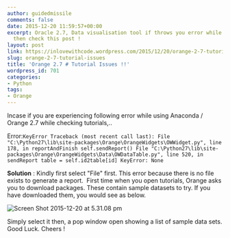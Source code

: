 ```yaml
---
author: guidedmissile
comments: false
date: 2015-12-20 11:59:57+00:00
excerpt: Oracle 2.7, Data visualisation tool if throws you error while reading tutorials
  then check this post !
layout: post
link: https://inlovewithcode.wordpress.com/2015/12/20/orange-2-7-tutorial-issues/
slug: orange-2-7-tutorial-issues
title: 'Orange 2.7 # Tutorial Issues !!'
wordpress_id: 701
categories:
- Python
tags:
- Orange
---
```


Incase if you are experiencing following error while using Anaconda / Orange 2.7 while checking tutorials,..

Error:` KeyError Traceback (most recent call last): File "C:\Python27\lib\site-packages\Orange\OrangeWidgets\OWWidget.py", line 178, in reportAndFinish self.sendReport() File "C:\Python27\lib\site-packages\Orange\OrangeWidgets\Data\OWDataTable.py", line 520, in sendReport table = self.id2table[id] KeyError: None `

**Solution** : Kindly first select "File" first. This error because there is no file exists to generate a report.  First time when you open tutorials, Orange asks you to download packages. These contain sample datasets to try. If you have downloaded them, you would see as below.

![Screen Shot 2015-12-20 at 5.31.08 pm](https://inlovewithcode.files.wordpress.com/2015/12/screen-shot-2015-12-20-at-5-31-08-pm.png)





Simply select it then, a pop window open showing a list of sample data sets. Good Luck. Cheers !
